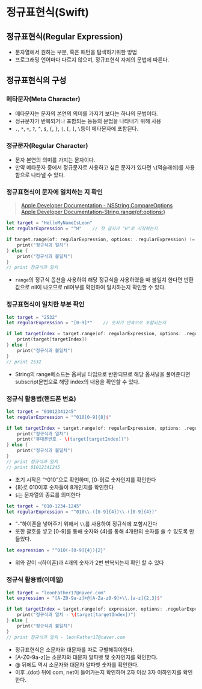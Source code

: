 # 정규표현식(Swift)
## 정규표현식(Regular Expression)
* 문자열에서 원하는 부분, 혹은 패턴을 탐색하기위한 방법
* 프로그래밍 언어마다 다르지 않으며, 정규표현식 자체의 문법에 따른다.


## 정규표현식의 구성
### 메타문자(Meta Character)
* 메타문자는 문자의 본연의 의미를 가지기 보다는 하나의 문법이다.
* 정규문자가 반복되거나 포함되는 등등의 문법을 나타내기 위해 사용
* `.`, `*`, `+`, `?`, `^`, `$`, `{`, `}`, `|`, `[`, `]`, `\`등이 메타문자에 포함된다.

### 정규문자(Regular Character)
* 문자 본연의 의미를 가지는 문자이다.
* 만약 메타문자 중에서 정규문자로 사용하고 싶은 문자가 있다면 `\`(역슬래쉬)를 사용함으로 나타낼 수 있다.

### 정규표현식이 문자에 일치하는 지 확인
> [Apple Developer Documentation - NSString.CompareOptions](https://developer.apple.com/documentation/foundation/nsstring/compareoptions)  
> [Apple Developer Documentation-String.range(of:options:)](https://developer.apple.com/documentation/foundation/nsstring/1416849-range)  

```swift
let target = "HelloMyNameIsLeon"
let regularExpression = "^H"	// 첫 글자가 "H"로 시작하는지

if target.range(of: regularExpression, options: .regularExpression) != nil {
    print("정규식과 일치")
} else {
    print("정규식과 불일치")
}
// print 정규식과 일치
```

* ```range```의 정규식 옵션을 사용하여 해당 정규식을 사용하였을 때 불일치 한다면 반환값으로 nil이 나오므로 nil여부를 확인하여 일치하는지 확인할 수 있다.

### 정규표현식이 일치한 부분 확인
```swift
let target = "2532"
let regularExpression = "[0-9]*"	// 숫자가 연속으로 포함되는지

if let targetIndex = target.range(of: regularExpression, options: .regularExpression) {
    print(target[targetIndex])
} else {
    print("정규식과 불일치")
}
// print 2532
```

* String의 range메소드는 옵셔널 타입으로 반환되므로 해당 옵셔널을 풀어준다면 subscript문법으로 해당 index의 내용을 확인할 수 있다.

### 정규식 활용법(핸드폰 번호)
```swift
let target = "01012341245"
let regularExpression = "^010[0-9]{8}$"

if let targetIndex = target.range(of: regularExpression, options: .regularExpression) {
    print("정규식과 일치")
    print("휴대폰번호 - \(target[targetIndex])")
} else {
    print("정규식과 불일치")
}
// print 정규식과 일치
// print 01012341245
```

* 초기 시작은 “^010”으로 확인하며, [0-9]로 숫자인지를 확인한다
* {8}로 010이후 숫자들이 8개인지를 확인한다
* `$`는 문자열의 종료를 의미한다

```swift
let target = "010-1234-1245"
let regularExpression = "^010\\-([0-9]{4})\\-([0-9]{4})"
```

* “-“하이폰을 넣어주기 위해서 `\\`를 사용하여 정규식에 포함시킨다
* 또한 괄호를 넣고 [0-9]를 통해 숫자와 {4}를 통해 4개만의 숫자를 쓸 수 있도록 만들었다.

```swift
let expression = "^010(-[0-9]{4}){2}"
```

* 위와 같이 -(하이폰)과 4개의 숫자가 2번 반복되는지 확인 할 수 있다

### 정규식 활용법(이메일)
```swift
let target = "leonFather17@naver.com"
let expression = "[A-Z0-9a-z]+@[A-Za-z0-9]+\\.[a-z]{2,3}$"

if let targetIndex = target.range(of: expression, options: .regularExpression) {
    print("정규식과 일치 - \(target[targetIndex])")
} else {
    print("정규식과 불일치")
}
// print 정규식과 일치 - leonFather17@naver.com
```

* 정규표현식은 소문자와 대문자를 따로 구별해줘야한다.
* [A-Z0-9a-z]는 소문자와 대문자 알파벳 및 숫자인지를 확인한다.
* @ 뒤에도 역시 소문자와 대문자 알파벳 숫자를 확인한다.
* 이후 .(dot) 뒤에 com, net이 들어가는지 확인하며 2자 이상 3자 이하인지를 확인한다.